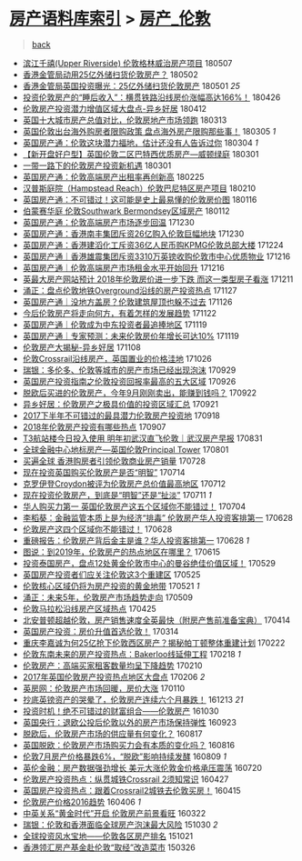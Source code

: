 [房产语料库索引](../../README.md)  > [房产_伦敦](房产_伦敦.md)
====
> [back](../README.md)

- [滨江千禧(Upper Riverside) 伦敦格林威治房产项目](http://jkwz.applinzi.com/ittc/7100441168385147915.html#%E6%BB%A8%E6%B1%9F%E5%8D%83%E7%A6%A7%28Upper+Riverside%29+%E4%BC%A6%E6%95%A6%E6%A0%BC%E6%9E%97%E5%A8%81%E6%B2%BB%E6%88%BF%E4%BA%A7%E9%A1%B9%E7%9B%AE) 180507  
- [香港金管局动用25亿外储扫货伦敦房产？](http://jkwz.applinzi.com/ittc/7098636833472906246.html#%E9%A6%99%E6%B8%AF%E9%87%91%E7%AE%A1%E5%B1%80%E5%8A%A8%E7%94%A825%E4%BA%BF%E5%A4%96%E5%82%A8%E6%89%AB%E8%B4%A7%E4%BC%A6%E6%95%A6%E6%88%BF%E4%BA%A7%EF%BC%9F) 180502  
- [香港金管局英国投资曝光：25亿外储扫货伦敦房产](http://jkwz.applinzi.com/ittc/7098070225696326673.html#%E9%A6%99%E6%B8%AF%E9%87%91%E7%AE%A1%E5%B1%80%E8%8B%B1%E5%9B%BD%E6%8A%95%E8%B5%84%E6%9B%9D%E5%85%89%EF%BC%9A25%E4%BA%BF%E5%A4%96%E5%82%A8%E6%89%AB%E8%B4%A7%E4%BC%A6%E6%95%A6%E6%88%BF%E4%BA%A7) 180501 *25* 
- [投资伦敦房产的“睡后收入”：横贯铁路沿线房价涨幅高达166%！](http://jkwz.applinzi.com/ittc/7096229072487318539.html#%E6%8A%95%E8%B5%84%E4%BC%A6%E6%95%A6%E6%88%BF%E4%BA%A7%E7%9A%84%E2%80%9C%E7%9D%A1%E5%90%8E%E6%94%B6%E5%85%A5%E2%80%9D%EF%BC%9A%E6%A8%AA%E8%B4%AF%E9%93%81%E8%B7%AF%E6%B2%BF%E7%BA%BF%E6%88%BF%E4%BB%B7%E6%B6%A8%E5%B9%85%E9%AB%98%E8%BE%BE166%25%EF%BC%81) 180426  
- [伦敦房产投资潜力增值区域大盘点-异乡好居](http://jkwz.applinzi.com/ittc/7091117180789982225.html#%E4%BC%A6%E6%95%A6%E6%88%BF%E4%BA%A7%E6%8A%95%E8%B5%84%E6%BD%9C%E5%8A%9B%E5%A2%9E%E5%80%BC%E5%8C%BA%E5%9F%9F%E5%A4%A7%E7%9B%98%E7%82%B9-%E5%BC%82%E4%B9%A1%E5%A5%BD%E5%B1%85) 180412  
- [英国十大城市房产总值对比，伦敦房地产市场领跑](http://jkwz.applinzi.com/ittc/7079899524191749127.html#%E8%8B%B1%E5%9B%BD%E5%8D%81%E5%A4%A7%E5%9F%8E%E5%B8%82%E6%88%BF%E4%BA%A7%E6%80%BB%E5%80%BC%E5%AF%B9%E6%AF%94%EF%BC%8C%E4%BC%A6%E6%95%A6%E6%88%BF%E5%9C%B0%E4%BA%A7%E5%B8%82%E5%9C%BA%E9%A2%86%E8%B7%91) 180313  
- [英国伦敦出台海外购房者限购政策  盘点海外房产限购那些事！](http://jkwz.applinzi.com/ittc/7076942382438548491.html#%E8%8B%B1%E5%9B%BD%E4%BC%A6%E6%95%A6%E5%87%BA%E5%8F%B0%E6%B5%B7%E5%A4%96%E8%B4%AD%E6%88%BF%E8%80%85%E9%99%90%E8%B4%AD%E6%94%BF%E7%AD%96++%E7%9B%98%E7%82%B9%E6%B5%B7%E5%A4%96%E6%88%BF%E4%BA%A7%E9%99%90%E8%B4%AD%E9%82%A3%E4%BA%9B%E4%BA%8B%EF%BC%81) 180305 *1* 
- [英国房产通：伦敦这块潜力福地，估计还没有人告诉过你](http://jkwz.applinzi.com/ittc/7076276973926351878.html#%E8%8B%B1%E5%9B%BD%E6%88%BF%E4%BA%A7%E9%80%9A%EF%BC%9A%E4%BC%A6%E6%95%A6%E8%BF%99%E5%9D%97%E6%BD%9C%E5%8A%9B%E7%A6%8F%E5%9C%B0%EF%BC%8C%E4%BC%B0%E8%AE%A1%E8%BF%98%E6%B2%A1%E6%9C%89%E4%BA%BA%E5%91%8A%E8%AF%89%E8%BF%87%E4%BD%A0) 180304 *1* 
- [【新开盘好户型】英国伦敦二区巴特西优质房产—威顿绿庭](http://jkwz.applinzi.com/ittc/7075586286952121361.html#%E3%80%90%E6%96%B0%E5%BC%80%E7%9B%98%E5%A5%BD%E6%88%B7%E5%9E%8B%E3%80%91%E8%8B%B1%E5%9B%BD%E4%BC%A6%E6%95%A6%E4%BA%8C%E5%8C%BA%E5%B7%B4%E7%89%B9%E8%A5%BF%E4%BC%98%E8%B4%A8%E6%88%BF%E4%BA%A7%E2%80%94%E5%A8%81%E9%A1%BF%E7%BB%BF%E5%BA%AD) 180301  
- [一带一路下的伦敦房产投资新机遇](http://jkwz.applinzi.com/ittc/7075545668498490378.html#%E4%B8%80%E5%B8%A6%E4%B8%80%E8%B7%AF%E4%B8%8B%E7%9A%84%E4%BC%A6%E6%95%A6%E6%88%BF%E4%BA%A7%E6%8A%95%E8%B5%84%E6%96%B0%E6%9C%BA%E9%81%87) 180301  
- [英国房产通：伦敦高端房产出租率再创新高](http://jkwz.applinzi.com/ittc/7073979217748689937.html#%E8%8B%B1%E5%9B%BD%E6%88%BF%E4%BA%A7%E9%80%9A%EF%BC%9A%E4%BC%A6%E6%95%A6%E9%AB%98%E7%AB%AF%E6%88%BF%E4%BA%A7%E5%87%BA%E7%A7%9F%E7%8E%87%E5%86%8D%E5%88%9B%E6%96%B0%E9%AB%98) 180225  
- [汉普斯庭院（Hampstead Reach）伦敦巴尼特区房产项目](http://jkwz.applinzi.com/ittc/7068509490700092427.html#%E6%B1%89%E6%99%AE%E6%96%AF%E5%BA%AD%E9%99%A2%EF%BC%88Hampstead+Reach%EF%BC%89%E4%BC%A6%E6%95%A6%E5%B7%B4%E5%B0%BC%E7%89%B9%E5%8C%BA%E6%88%BF%E4%BA%A7%E9%A1%B9%E7%9B%AE) 180210  
- [英国房产通：不可错过！这可能是史上最易懂的伦敦房价图](http://jkwz.applinzi.com/ittc/7059110568068121607.html#%E8%8B%B1%E5%9B%BD%E6%88%BF%E4%BA%A7%E9%80%9A%EF%BC%9A%E4%B8%8D%E5%8F%AF%E9%94%99%E8%BF%87%EF%BC%81%E8%BF%99%E5%8F%AF%E8%83%BD%E6%98%AF%E5%8F%B2%E4%B8%8A%E6%9C%80%E6%98%93%E6%87%82%E7%9A%84%E4%BC%A6%E6%95%A6%E6%88%BF%E4%BB%B7%E5%9B%BE) 180116  
- [伯蒙赛华庭 伦敦Southwark Bermondsey区域房产](http://jkwz.applinzi.com/ittc/7057637244293088273.html#%E4%BC%AF%E8%92%99%E8%B5%9B%E5%8D%8E%E5%BA%AD+%E4%BC%A6%E6%95%A6Southwark+Bermondsey%E5%8C%BA%E5%9F%9F%E6%88%BF%E4%BA%A7) 180112  
- [英国房产通：伦敦高端房产市场逐步回温](http://jkwz.applinzi.com/ittc/7052916514317927440.html#%E8%8B%B1%E5%9B%BD%E6%88%BF%E4%BA%A7%E9%80%9A%EF%BC%9A%E4%BC%A6%E6%95%A6%E9%AB%98%E7%AB%AF%E6%88%BF%E4%BA%A7%E5%B8%82%E5%9C%BA%E9%80%90%E6%AD%A5%E5%9B%9E%E6%B8%A9) 171230  
- [英国房产通：香港南丰集团斥资26亿购入伦敦巨幅地块](http://jkwz.applinzi.com/ittc/7052914534279283729.html#%E8%8B%B1%E5%9B%BD%E6%88%BF%E4%BA%A7%E9%80%9A%EF%BC%9A%E9%A6%99%E6%B8%AF%E5%8D%97%E4%B8%B0%E9%9B%86%E5%9B%A2%E6%96%A5%E8%B5%8426%E4%BA%BF%E8%B4%AD%E5%85%A5%E4%BC%A6%E6%95%A6%E5%B7%A8%E5%B9%85%E5%9C%B0%E5%9D%97) 171230  
- [英国房产通：香港建滔化工斥资36亿人民币购KPMG伦敦总部大楼](http://jkwz.applinzi.com/ittc/7050598135347282960.html#%E8%8B%B1%E5%9B%BD%E6%88%BF%E4%BA%A7%E9%80%9A%EF%BC%9A%E9%A6%99%E6%B8%AF%E5%BB%BA%E6%BB%94%E5%8C%96%E5%B7%A5%E6%96%A5%E8%B5%8436%E4%BA%BF%E4%BA%BA%E6%B0%91%E5%B8%81%E8%B4%ADKPMG%E4%BC%A6%E6%95%A6%E6%80%BB%E9%83%A8%E5%A4%A7%E6%A5%BC) 171224  
- [英国房产通｜香港雄震集团斥资3310万英镑收购伦敦市中心优质物业](http://jkwz.applinzi.com/ittc/7047774520469881872.html#%E8%8B%B1%E5%9B%BD%E6%88%BF%E4%BA%A7%E9%80%9A%EF%BD%9C%E9%A6%99%E6%B8%AF%E9%9B%84%E9%9C%87%E9%9B%86%E5%9B%A2%E6%96%A5%E8%B5%843310%E4%B8%87%E8%8B%B1%E9%95%91%E6%94%B6%E8%B4%AD%E4%BC%A6%E6%95%A6%E5%B8%82%E4%B8%AD%E5%BF%83%E4%BC%98%E8%B4%A8%E7%89%A9%E4%B8%9A) 171216  
- [英国房产通｜伦敦高端房产市场租金水平开始回升](http://jkwz.applinzi.com/ittc/7047773334765306897.html#%E8%8B%B1%E5%9B%BD%E6%88%BF%E4%BA%A7%E9%80%9A%EF%BD%9C%E4%BC%A6%E6%95%A6%E9%AB%98%E7%AB%AF%E6%88%BF%E4%BA%A7%E5%B8%82%E5%9C%BA%E7%A7%9F%E9%87%91%E6%B0%B4%E5%B9%B3%E5%BC%80%E5%A7%8B%E5%9B%9E%E5%8D%87) 171216  
- [英最大房产网站预计 2018年伦敦房价进一步下跌 而这一类型房子看涨](http://jkwz.applinzi.com/ittc/7045877911389733904.html#%E8%8B%B1%E6%9C%80%E5%A4%A7%E6%88%BF%E4%BA%A7%E7%BD%91%E7%AB%99%E9%A2%84%E8%AE%A1+2018%E5%B9%B4%E4%BC%A6%E6%95%A6%E6%88%BF%E4%BB%B7%E8%BF%9B%E4%B8%80%E6%AD%A5%E4%B8%8B%E8%B7%8C+%E8%80%8C%E8%BF%99%E4%B8%80%E7%B1%BB%E5%9E%8B%E6%88%BF%E5%AD%90%E7%9C%8B%E6%B6%A8) 171211  
- [涌正：盘点伦敦地铁Overground沿线的房产投资热点](http://jkwz.applinzi.com/ittc/7040701742759543825.html#%E6%B6%8C%E6%AD%A3%EF%BC%9A%E7%9B%98%E7%82%B9%E4%BC%A6%E6%95%A6%E5%9C%B0%E9%93%81Overground%E6%B2%BF%E7%BA%BF%E7%9A%84%E6%88%BF%E4%BA%A7%E6%8A%95%E8%B5%84%E7%83%AD%E7%82%B9) 171127  
- [英国房产通｜没地方盖房？伦敦建筑屋顶也躲不过去](http://jkwz.applinzi.com/ittc/7039917366861890577.html#%E8%8B%B1%E5%9B%BD%E6%88%BF%E4%BA%A7%E9%80%9A%EF%BD%9C%E6%B2%A1%E5%9C%B0%E6%96%B9%E7%9B%96%E6%88%BF%EF%BC%9F%E4%BC%A6%E6%95%A6%E5%BB%BA%E7%AD%91%E5%B1%8B%E9%A1%B6%E4%B9%9F%E8%BA%B2%E4%B8%8D%E8%BF%87%E5%8E%BB) 171126  
- [今后伦敦房产将走向何方，有着怎样的发展趋势](http://jkwz.applinzi.com/ittc/7038704124592391185.html#%E4%BB%8A%E5%90%8E%E4%BC%A6%E6%95%A6%E6%88%BF%E4%BA%A7%E5%B0%86%E8%B5%B0%E5%90%91%E4%BD%95%E6%96%B9%EF%BC%8C%E6%9C%89%E7%9D%80%E6%80%8E%E6%A0%B7%E7%9A%84%E5%8F%91%E5%B1%95%E8%B6%8B%E5%8A%BF) 171122  
- [英国房产通｜伦敦成为中东投资者最追捧地区](http://jkwz.applinzi.com/ittc/7037613464984503313.html#%E8%8B%B1%E5%9B%BD%E6%88%BF%E4%BA%A7%E9%80%9A%EF%BD%9C%E4%BC%A6%E6%95%A6%E6%88%90%E4%B8%BA%E4%B8%AD%E4%B8%9C%E6%8A%95%E8%B5%84%E8%80%85%E6%9C%80%E8%BF%BD%E6%8D%A7%E5%9C%B0%E5%8C%BA) 171119  
- [英国房产通｜专家预测：未来伦敦房价年增长可达10%](http://jkwz.applinzi.com/ittc/7037612674064581649.html#%E8%8B%B1%E5%9B%BD%E6%88%BF%E4%BA%A7%E9%80%9A%EF%BD%9C%E4%B8%93%E5%AE%B6%E9%A2%84%E6%B5%8B%EF%BC%9A%E6%9C%AA%E6%9D%A5%E4%BC%A6%E6%95%A6%E6%88%BF%E4%BB%B7%E5%B9%B4%E5%A2%9E%E9%95%BF%E5%8F%AF%E8%BE%BE10%25) 171119  
- [伦敦房产大揭秘-异乡好居](http://jkwz.applinzi.com/ittc/7033572857148343312.html#%E4%BC%A6%E6%95%A6%E6%88%BF%E4%BA%A7%E5%A4%A7%E6%8F%AD%E7%A7%98-%E5%BC%82%E4%B9%A1%E5%A5%BD%E5%B1%85) 171108  
- [伦敦Crossrail沿线房产，英国置业的价格洼地](http://jkwz.applinzi.com/ittc/7028708417303217169.html#%E4%BC%A6%E6%95%A6Crossrail%E6%B2%BF%E7%BA%BF%E6%88%BF%E4%BA%A7%EF%BC%8C%E8%8B%B1%E5%9B%BD%E7%BD%AE%E4%B8%9A%E7%9A%84%E4%BB%B7%E6%A0%BC%E6%B4%BC%E5%9C%B0) 171026  
- [瑞银：多伦多、伦敦等城市的房产市场已经出现泡沫](http://jkwz.applinzi.com/ittc/7018662612802470928.html#%E7%91%9E%E9%93%B6%EF%BC%9A%E5%A4%9A%E4%BC%A6%E5%A4%9A%E3%80%81%E4%BC%A6%E6%95%A6%E7%AD%89%E5%9F%8E%E5%B8%82%E7%9A%84%E6%88%BF%E4%BA%A7%E5%B8%82%E5%9C%BA%E5%B7%B2%E7%BB%8F%E5%87%BA%E7%8E%B0%E6%B3%A1%E6%B2%AB) 170929  
- [英国房产投资指南之伦敦投资回报率最高的五大区域](http://jkwz.applinzi.com/ittc/7017571880209482768.html#%E8%8B%B1%E5%9B%BD%E6%88%BF%E4%BA%A7%E6%8A%95%E8%B5%84%E6%8C%87%E5%8D%97%E4%B9%8B%E4%BC%A6%E6%95%A6%E6%8A%95%E8%B5%84%E5%9B%9E%E6%8A%A5%E7%8E%87%E6%9C%80%E9%AB%98%E7%9A%84%E4%BA%94%E5%A4%A7%E5%8C%BA%E5%9F%9F) 170926  
- [脱欧后买进的伦敦房产，今年9月刚刚卖出，能赚到钱吗？](http://jkwz.applinzi.com/ittc/7016047838545576976.html#%E8%84%B1%E6%AC%A7%E5%90%8E%E4%B9%B0%E8%BF%9B%E7%9A%84%E4%BC%A6%E6%95%A6%E6%88%BF%E4%BA%A7%EF%BC%8C%E4%BB%8A%E5%B9%B49%E6%9C%88%E5%88%9A%E5%88%9A%E5%8D%96%E5%87%BA%EF%BC%8C%E8%83%BD%E8%B5%9A%E5%88%B0%E9%92%B1%E5%90%97%EF%BC%9F) 170922  
- [异乡好居：伦敦房产之极具价值的投资区域汇总](http://jkwz.applinzi.com/ittc/7015813344630670353.html#%E5%BC%82%E4%B9%A1%E5%A5%BD%E5%B1%85%EF%BC%9A%E4%BC%A6%E6%95%A6%E6%88%BF%E4%BA%A7%E4%B9%8B%E6%9E%81%E5%85%B7%E4%BB%B7%E5%80%BC%E7%9A%84%E6%8A%95%E8%B5%84%E5%8C%BA%E5%9F%9F%E6%B1%87%E6%80%BB) 170921  
- [2017下半年不可错过的最具潜力伦敦房产投资地](http://jkwz.applinzi.com/ittc/7014673234920997905.html#2017%E4%B8%8B%E5%8D%8A%E5%B9%B4%E4%B8%8D%E5%8F%AF%E9%94%99%E8%BF%87%E7%9A%84%E6%9C%80%E5%85%B7%E6%BD%9C%E5%8A%9B%E4%BC%A6%E6%95%A6%E6%88%BF%E4%BA%A7%E6%8A%95%E8%B5%84%E5%9C%B0) 170918  
- [2018年伦敦房产投资有哪些热点](http://jkwz.applinzi.com/ittc/7010639984695182353.html#2018%E5%B9%B4%E4%BC%A6%E6%95%A6%E6%88%BF%E4%BA%A7%E6%8A%95%E8%B5%84%E6%9C%89%E5%93%AA%E4%BA%9B%E7%83%AD%E7%82%B9) 170907  
- [T3航站楼今日投入使用 明年初武汉直飞伦敦｜武汉房产早报](http://jkwz.applinzi.com/ittc/7007883234632025104.html#T3%E8%88%AA%E7%AB%99%E6%A5%BC%E4%BB%8A%E6%97%A5%E6%8A%95%E5%85%A5%E4%BD%BF%E7%94%A8+%E6%98%8E%E5%B9%B4%E5%88%9D%E6%AD%A6%E6%B1%89%E7%9B%B4%E9%A3%9E%E4%BC%A6%E6%95%A6%EF%BD%9C%E6%AD%A6%E6%B1%89%E6%88%BF%E4%BA%A7%E6%97%A9%E6%8A%A5) 170831  
- [全球金融中心地标房产—英国伦敦Principal Tower](http://jkwz.applinzi.com/ittc/6996867839947179025.html#%E5%85%A8%E7%90%83%E9%87%91%E8%9E%8D%E4%B8%AD%E5%BF%83%E5%9C%B0%E6%A0%87%E6%88%BF%E4%BA%A7%E2%80%94%E8%8B%B1%E5%9B%BD%E4%BC%A6%E6%95%A6Principal+Tower) 170801  
- [买遍全球 香港购房者引领伦敦商业房产销量](http://jkwz.applinzi.com/ittc/6995377173505246224.html#%E4%B9%B0%E9%81%8D%E5%85%A8%E7%90%83+%E9%A6%99%E6%B8%AF%E8%B4%AD%E6%88%BF%E8%80%85%E5%BC%95%E9%A2%86%E4%BC%A6%E6%95%A6%E5%95%86%E4%B8%9A%E6%88%BF%E4%BA%A7%E9%94%80%E9%87%8F) 170728  
- [现在投资英国购买伦敦房产是否“明智”](http://jkwz.applinzi.com/ittc/6990118344588788753.html#%E7%8E%B0%E5%9C%A8%E6%8A%95%E8%B5%84%E8%8B%B1%E5%9B%BD%E8%B4%AD%E4%B9%B0%E4%BC%A6%E6%95%A6%E6%88%BF%E4%BA%A7%E6%98%AF%E5%90%A6%E2%80%9C%E6%98%8E%E6%99%BA%E2%80%9D) 170714  
- [克罗伊登Croydon被评为伦敦房产总价值最高地区](http://jkwz.applinzi.com/ittc/6989415665822598160.html#%E5%85%8B%E7%BD%97%E4%BC%8A%E7%99%BBCroydon%E8%A2%AB%E8%AF%84%E4%B8%BA%E4%BC%A6%E6%95%A6%E6%88%BF%E4%BA%A7%E6%80%BB%E4%BB%B7%E5%80%BC%E6%9C%80%E9%AB%98%E5%9C%B0%E5%8C%BA) 170712  
- [现在投资伦敦房产，到底是“明智”还是“扯淡”](http://jkwz.applinzi.com/ittc/6989080623942468624.html#%E7%8E%B0%E5%9C%A8%E6%8A%95%E8%B5%84%E4%BC%A6%E6%95%A6%E6%88%BF%E4%BA%A7%EF%BC%8C%E5%88%B0%E5%BA%95%E6%98%AF%E2%80%9C%E6%98%8E%E6%99%BA%E2%80%9D%E8%BF%98%E6%98%AF%E2%80%9C%E6%89%AF%E6%B7%A1%E2%80%9D) 170711 *1* 
- [华人购买力第一 英国伦敦房产这五个区域你不能错过！](http://jkwz.applinzi.com/ittc/6986518082640937988.html#%E5%8D%8E%E4%BA%BA%E8%B4%AD%E4%B9%B0%E5%8A%9B%E7%AC%AC%E4%B8%80+%E8%8B%B1%E5%9B%BD%E4%BC%A6%E6%95%A6%E6%88%BF%E4%BA%A7%E8%BF%99%E4%BA%94%E4%B8%AA%E5%8C%BA%E5%9F%9F%E4%BD%A0%E4%B8%8D%E8%83%BD%E9%94%99%E8%BF%87%EF%BC%81) 170704  
- [李稻葵：金融监管本质上是为经济“排毒” 伦敦房产华人投资客排第一](http://jkwz.applinzi.com/ittc/6984275726428537861.html#%E6%9D%8E%E7%A8%BB%E8%91%B5%EF%BC%9A%E9%87%91%E8%9E%8D%E7%9B%91%E7%AE%A1%E6%9C%AC%E8%B4%A8%E4%B8%8A%E6%98%AF%E4%B8%BA%E7%BB%8F%E6%B5%8E%E2%80%9C%E6%8E%92%E6%AF%92%E2%80%9D+%E4%BC%A6%E6%95%A6%E6%88%BF%E4%BA%A7%E5%8D%8E%E4%BA%BA%E6%8A%95%E8%B5%84%E5%AE%A2%E6%8E%92%E7%AC%AC%E4%B8%80) 170628  
- [伦敦房产这四个区域你不能错过！](http://jkwz.applinzi.com/ittc/6984267208988296196.html#%E4%BC%A6%E6%95%A6%E6%88%BF%E4%BA%A7%E8%BF%99%E5%9B%9B%E4%B8%AA%E5%8C%BA%E5%9F%9F%E4%BD%A0%E4%B8%8D%E8%83%BD%E9%94%99%E8%BF%87%EF%BC%81) 170628  
- [重磅报告：伦敦房产背后金主是谁？华人投资客排第一](http://jkwz.applinzi.com/ittc/6984179767346463748.html#%E9%87%8D%E7%A3%85%E6%8A%A5%E5%91%8A%EF%BC%9A%E4%BC%A6%E6%95%A6%E6%88%BF%E4%BA%A7%E8%83%8C%E5%90%8E%E9%87%91%E4%B8%BB%E6%98%AF%E8%B0%81%EF%BC%9F%E5%8D%8E%E4%BA%BA%E6%8A%95%E8%B5%84%E5%AE%A2%E6%8E%92%E7%AC%AC%E4%B8%80) 170628 *1* 
- [图说：到2019年，伦敦房产的热点地区在哪里？](http://jkwz.applinzi.com/ittc/6979387216647160837.html#%E5%9B%BE%E8%AF%B4%EF%BC%9A%E5%88%B02019%E5%B9%B4%EF%BC%8C%E4%BC%A6%E6%95%A6%E6%88%BF%E4%BA%A7%E7%9A%84%E7%83%AD%E7%82%B9%E5%9C%B0%E5%8C%BA%E5%9C%A8%E5%93%AA%E9%87%8C%EF%BC%9F) 170615  
- [投资泰国房产，盘点12处黄金伦敦市中心的曼谷绝佳价值区域！](http://jkwz.applinzi.com/ittc/6973152892222440453.html#%E6%8A%95%E8%B5%84%E6%B3%B0%E5%9B%BD%E6%88%BF%E4%BA%A7%EF%BC%8C%E7%9B%98%E7%82%B912%E5%A4%84%E9%BB%84%E9%87%91%E4%BC%A6%E6%95%A6%E5%B8%82%E4%B8%AD%E5%BF%83%E7%9A%84%E6%9B%BC%E8%B0%B7%E7%BB%9D%E4%BD%B3%E4%BB%B7%E5%80%BC%E5%8C%BA%E5%9F%9F%EF%BC%81) 170529  
- [英国房产投资者们应关注伦敦这3个重建区](http://jkwz.applinzi.com/ittc/6971597820858483716.html#%E8%8B%B1%E5%9B%BD%E6%88%BF%E4%BA%A7%E6%8A%95%E8%B5%84%E8%80%85%E4%BB%AC%E5%BA%94%E5%85%B3%E6%B3%A8%E4%BC%A6%E6%95%A6%E8%BF%993%E4%B8%AA%E9%87%8D%E5%BB%BA%E5%8C%BA) 170525  
- [伦敦核心区域仍将为房产投资的黄金地带](http://jkwz.applinzi.com/ittc/6970063852992463876.html#%E4%BC%A6%E6%95%A6%E6%A0%B8%E5%BF%83%E5%8C%BA%E5%9F%9F%E4%BB%8D%E5%B0%86%E4%B8%BA%E6%88%BF%E4%BA%A7%E6%8A%95%E8%B5%84%E7%9A%84%E9%BB%84%E9%87%91%E5%9C%B0%E5%B8%A6) 170521 *1* 
- [涌正：未来5年，伦敦房产市场趋势走向](http://jkwz.applinzi.com/ittc/6965670448325985284.html#%E6%B6%8C%E6%AD%A3%EF%BC%9A%E6%9C%AA%E6%9D%A55%E5%B9%B4%EF%BC%8C%E4%BC%A6%E6%95%A6%E6%88%BF%E4%BA%A7%E5%B8%82%E5%9C%BA%E8%B6%8B%E5%8A%BF%E8%B5%B0%E5%90%91) 170509  
- [伦敦马拉松沿线房产区域热点](http://jkwz.applinzi.com/ittc/6960510249818653701.html#%E4%BC%A6%E6%95%A6%E9%A9%AC%E6%8B%89%E6%9D%BE%E6%B2%BF%E7%BA%BF%E6%88%BF%E4%BA%A7%E5%8C%BA%E5%9F%9F%E7%83%AD%E7%82%B9) 170425  
- [北安普顿超越伦敦，房产销售速度全英最快（附房产售前准备宝典）](http://jkwz.applinzi.com/ittc/6956507272237810693.html#%E5%8C%97%E5%AE%89%E6%99%AE%E9%A1%BF%E8%B6%85%E8%B6%8A%E4%BC%A6%E6%95%A6%EF%BC%8C%E6%88%BF%E4%BA%A7%E9%94%80%E5%94%AE%E9%80%9F%E5%BA%A6%E5%85%A8%E8%8B%B1%E6%9C%80%E5%BF%AB%EF%BC%88%E9%99%84%E6%88%BF%E4%BA%A7%E5%94%AE%E5%89%8D%E5%87%86%E5%A4%87%E5%AE%9D%E5%85%B8%EF%BC%89) 170414  
- [英国房产投资：房价升值首选伦敦！](http://jkwz.applinzi.com/ittc/6944938988019385348.html#%E8%8B%B1%E5%9B%BD%E6%88%BF%E4%BA%A7%E6%8A%95%E8%B5%84%EF%BC%9A%E6%88%BF%E4%BB%B7%E5%8D%87%E5%80%BC%E9%A6%96%E9%80%89%E4%BC%A6%E6%95%A6%EF%BC%81) 170314  
- [重庆李嘉诚为何25亿抢下伦敦西区房产？揭秘帕丁顿整体重建计划](http://jkwz.applinzi.com/ittc/6937593166864843780.html#%E9%87%8D%E5%BA%86%E6%9D%8E%E5%98%89%E8%AF%9A%E4%B8%BA%E4%BD%9525%E4%BA%BF%E6%8A%A2%E4%B8%8B%E4%BC%A6%E6%95%A6%E8%A5%BF%E5%8C%BA%E6%88%BF%E4%BA%A7%EF%BC%9F%E6%8F%AD%E7%A7%98%E5%B8%95%E4%B8%81%E9%A1%BF%E6%95%B4%E4%BD%93%E9%87%8D%E5%BB%BA%E8%AE%A1%E5%88%92) 170222  
- [伦敦东南未来的房产投资热点：Bakerloo线延伸工程](http://jkwz.applinzi.com/ittc/6935976283443037188.html#%E4%BC%A6%E6%95%A6%E4%B8%9C%E5%8D%97%E6%9C%AA%E6%9D%A5%E7%9A%84%E6%88%BF%E4%BA%A7%E6%8A%95%E8%B5%84%E7%83%AD%E7%82%B9%EF%BC%9ABakerloo%E7%BA%BF%E5%BB%B6%E4%BC%B8%E5%B7%A5%E7%A8%8B) 170218 *1* 
- [伦敦房产：高端买家租客数量均呈下降趋势](http://jkwz.applinzi.com/ittc/6933029985148470276.html#%E4%BC%A6%E6%95%A6%E6%88%BF%E4%BA%A7%EF%BC%9A%E9%AB%98%E7%AB%AF%E4%B9%B0%E5%AE%B6%E7%A7%9F%E5%AE%A2%E6%95%B0%E9%87%8F%E5%9D%87%E5%91%88%E4%B8%8B%E9%99%8D%E8%B6%8B%E5%8A%BF) 170210  
- [2017年英国伦敦房产投资热点地区大盘点](http://jkwz.applinzi.com/ittc/6931528366934197253.html#2017%E5%B9%B4%E8%8B%B1%E5%9B%BD%E4%BC%A6%E6%95%A6%E6%88%BF%E4%BA%A7%E6%8A%95%E8%B5%84%E7%83%AD%E7%82%B9%E5%9C%B0%E5%8C%BA%E5%A4%A7%E7%9B%98%E7%82%B9) 170206 *2* 
- [英房网：伦敦房产市场回暖，房价大涨](http://jkwz.applinzi.com/ittc/6921558246543590404.html#%E8%8B%B1%E6%88%BF%E7%BD%91%EF%BC%9A%E4%BC%A6%E6%95%A6%E6%88%BF%E4%BA%A7%E5%B8%82%E5%9C%BA%E5%9B%9E%E6%9A%96%EF%BC%8C%E6%88%BF%E4%BB%B7%E5%A4%A7%E6%B6%A8) 170110  
- [抄底英镑资产的哭晕了，伦敦房产连续六个月暴跌！](http://jkwz.applinzi.com/ittc/6911089580689589253.html#%E6%8A%84%E5%BA%95%E8%8B%B1%E9%95%91%E8%B5%84%E4%BA%A7%E7%9A%84%E5%93%AD%E6%99%95%E4%BA%86%EF%BC%8C%E4%BC%A6%E6%95%A6%E6%88%BF%E4%BA%A7%E8%BF%9E%E7%BB%AD%E5%85%AD%E4%B8%AA%E6%9C%88%E6%9A%B4%E8%B7%8C%EF%BC%81) 161213 *21* 
- [投资时机！绝不可错过的财富组合——伦敦房产](http://jkwz.applinzi.com/ittc/6894769088080905221.html#%E6%8A%95%E8%B5%84%E6%97%B6%E6%9C%BA%EF%BC%81%E7%BB%9D%E4%B8%8D%E5%8F%AF%E9%94%99%E8%BF%87%E7%9A%84%E8%B4%A2%E5%AF%8C%E7%BB%84%E5%90%88%E2%80%94%E2%80%94%E4%BC%A6%E6%95%A6%E6%88%BF%E4%BA%A7) 161030  
- [英国央行：退欧公投后伦敦以外的房产市场保持弹性](http://jkwz.applinzi.com/ittc/6880986928572269572.html#%E8%8B%B1%E5%9B%BD%E5%A4%AE%E8%A1%8C%EF%BC%9A%E9%80%80%E6%AC%A7%E5%85%AC%E6%8A%95%E5%90%8E%E4%BC%A6%E6%95%A6%E4%BB%A5%E5%A4%96%E7%9A%84%E6%88%BF%E4%BA%A7%E5%B8%82%E5%9C%BA%E4%BF%9D%E6%8C%81%E5%BC%B9%E6%80%A7) 160923  
- [脱欧后，伦敦房产市场的供应量有何变化？](http://jkwz.applinzi.com/ittc/6867275832627823620.html#%E8%84%B1%E6%AC%A7%E5%90%8E%EF%BC%8C%E4%BC%A6%E6%95%A6%E6%88%BF%E4%BA%A7%E5%B8%82%E5%9C%BA%E7%9A%84%E4%BE%9B%E5%BA%94%E9%87%8F%E6%9C%89%E4%BD%95%E5%8F%98%E5%8C%96%EF%BC%9F) 160817  
- [英国脱欧：伦敦房产市场购买力会有本质的变化吗？](http://jkwz.applinzi.com/ittc/6866894755090400260.html#%E8%8B%B1%E5%9B%BD%E8%84%B1%E6%AC%A7%EF%BC%9A%E4%BC%A6%E6%95%A6%E6%88%BF%E4%BA%A7%E5%B8%82%E5%9C%BA%E8%B4%AD%E4%B9%B0%E5%8A%9B%E4%BC%9A%E6%9C%89%E6%9C%AC%E8%B4%A8%E7%9A%84%E5%8F%98%E5%8C%96%E5%90%97%EF%BC%9F) 160816  
- [伦敦7月房产价格暴跌6%，“脱欧”影响持续发酵](http://jkwz.applinzi.com/ittc/6864147348778910725.html#%E4%BC%A6%E6%95%A67%E6%9C%88%E6%88%BF%E4%BA%A7%E4%BB%B7%E6%A0%BC%E6%9A%B4%E8%B7%8C6%25%EF%BC%8C%E2%80%9C%E8%84%B1%E6%AC%A7%E2%80%9D%E5%BD%B1%E5%93%8D%E6%8C%81%E7%BB%AD%E5%8F%91%E9%85%B5) 160809 *1* 
- [英伦金融：房产数据强劲增长 美元大涨伦敦金价格承压震荡](http://jkwz.applinzi.com/ittc/6856947493052630020.html#%E8%8B%B1%E4%BC%A6%E9%87%91%E8%9E%8D%EF%BC%9A%E6%88%BF%E4%BA%A7%E6%95%B0%E6%8D%AE%E5%BC%BA%E5%8A%B2%E5%A2%9E%E9%95%BF+%E7%BE%8E%E5%85%83%E5%A4%A7%E6%B6%A8%E4%BC%A6%E6%95%A6%E9%87%91%E4%BB%B7%E6%A0%BC%E6%89%BF%E5%8E%8B%E9%9C%87%E8%8D%A1) 160720  
- [伦敦房产投资热点：纵贯城铁Crossrail 2须知常识](http://jkwz.applinzi.com/ittc/6825803862082323460.html#%E4%BC%A6%E6%95%A6%E6%88%BF%E4%BA%A7%E6%8A%95%E8%B5%84%E7%83%AD%E7%82%B9%EF%BC%9A%E7%BA%B5%E8%B4%AF%E5%9F%8E%E9%93%81Crossrail+2%E9%A1%BB%E7%9F%A5%E5%B8%B8%E8%AF%86) 160427  
- [英国房产投资热点：跟着Crossrail2城铁去伦敦买房！](http://jkwz.applinzi.com/ittc/6821035300541170692.html#%E8%8B%B1%E5%9B%BD%E6%88%BF%E4%BA%A7%E6%8A%95%E8%B5%84%E7%83%AD%E7%82%B9%EF%BC%9A%E8%B7%9F%E7%9D%80Crossrail2%E5%9F%8E%E9%93%81%E5%8E%BB%E4%BC%A6%E6%95%A6%E4%B9%B0%E6%88%BF%EF%BC%81) 160415  
- [伦敦房产价格2016趋势](http://jkwz.applinzi.com/ittc/6817928553777611781.html#%E4%BC%A6%E6%95%A6%E6%88%BF%E4%BA%A7%E4%BB%B7%E6%A0%BC2016%E8%B6%8B%E5%8A%BF) 160406 *1* 
- [中英关系“黄金时代”开启 伦敦房产前景看旺](http://jkwz.applinzi.com/ittc/6812415617453786117.html#%E4%B8%AD%E8%8B%B1%E5%85%B3%E7%B3%BB%E2%80%9C%E9%BB%84%E9%87%91%E6%97%B6%E4%BB%A3%E2%80%9D%E5%BC%80%E5%90%AF+%E4%BC%A6%E6%95%A6%E6%88%BF%E4%BA%A7%E5%89%8D%E6%99%AF%E7%9C%8B%E6%97%BA) 160322  
- [瑞银：伦敦和香港面临全球房产泡沫最大风险](http://jkwz.applinzi.com/ittc/6758793470694228996.html#%E7%91%9E%E9%93%B6%EF%BC%9A%E4%BC%A6%E6%95%A6%E5%92%8C%E9%A6%99%E6%B8%AF%E9%9D%A2%E4%B8%B4%E5%85%A8%E7%90%83%E6%88%BF%E4%BA%A7%E6%B3%A1%E6%B2%AB%E6%9C%80%E5%A4%A7%E9%A3%8E%E9%99%A9) 151030 *2* 
- [全球投资风水宝地——伦敦各区房产排名](http://jkwz.applinzi.com/ittc/6755633092023895045.html#%E5%85%A8%E7%90%83%E6%8A%95%E8%B5%84%E9%A3%8E%E6%B0%B4%E5%AE%9D%E5%9C%B0%E2%80%94%E2%80%94%E4%BC%A6%E6%95%A6%E5%90%84%E5%8C%BA%E6%88%BF%E4%BA%A7%E6%8E%92%E5%90%8D) 151021  
- [香港领汇房产基金赴伦敦“取经”改造菜市](http://jkwz.applinzi.com/ittc/547650611399574878.html#%E9%A6%99%E6%B8%AF%E9%A2%86%E6%B1%87%E6%88%BF%E4%BA%A7%E5%9F%BA%E9%87%91%E8%B5%B4%E4%BC%A6%E6%95%A6%E2%80%9C%E5%8F%96%E7%BB%8F%E2%80%9D%E6%94%B9%E9%80%A0%E8%8F%9C%E5%B8%82) 150326  
